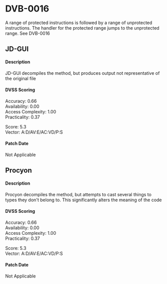 # DVB-0016
A range of protected instructions is followed by a range of unprotected instructions. The handler for the protected range jumps to the unprotected range.
See DVB-0016

##  JD-GUI
#### Description
JD-GUI decompiles the method, but produces output not representative of the original file
       
#### DVSS Scoring
Accuracy: 0.66  
Availability: 0.00  
Access Complexity: 1.00  
Practicality: 0.37  
 
Score: 5.3  
Vector: A:D/AV:E/AC:VD/P:S  

#### Patch Date
Not Applicable

##  Procyon
#### Description
Procyon decompiles the method, but attempts to cast several things to types they don't belong to. This significantly alters the meaning of the code
       
#### DVSS Scoring
Accuracy: 0.66  
Availability: 0.00  
Access Complexity: 1.00  
Practicality: 0.37  
 
Score: 5.3  
Vector: A:D/AV:E/AC:VD/P:S  

#### Patch Date
Not Applicable